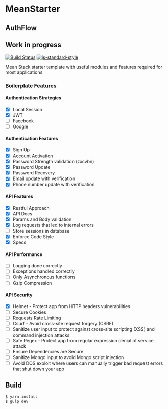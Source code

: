 # MeanStarter

## AuthFlow

## Work in progress

[![Build Status](https://travis-ci.org/Nucleus-Inc/MeanStarter.svg?branch=master)](https://travis-ci.org/Nucleus-Inc/MeanStarter)
[![js-standard-style](https://img.shields.io/badge/code%20style-standard-brightgreen.svg)](http://standardjs.com)

Mean Stack starter template with useful modules and features required for most applications

### Boilerplate Features

#### Authentication Strategies
- [x] Local Session
- [x] JWT
- [ ] Facebook
- [ ] Google

#### Authentication Features
- [x] Sign Up
- [x] Account Activation
- [x] Password Strength validation (zxcvbn)
- [x] Password Update
- [x] Password Recovery
- [x] Email update with verification
- [x] Phone number update with verification

#### API Features
- [x] Restful Approach
- [x] API Docs
- [x] Params and Body validation
- [x] Log requests that led to internal errors
- [ ] Store sessions in database
- [x] Enforce Code Style
- [x] Specs

#### API Performance
- [ ] Logging done correctly
- [ ] Exceptions handled correctly
- [ ] Only Asynchronous functions
- [ ] Gzip Compression

#### API Security
- [x] Helmet - Protect app from HTTP headers vulnerabilities
- [ ] Secure Cookies
- [ ] Requests Rate Limiting
- [ ] Csurf - Avoid cross-site request forgery (CSRF)
- [ ] Sanitize user input to protect against cross-site scripting (XSS) and command injection attacks
- [ ] Safe Regex - Protect app from regular expression denial of service attack
- [ ] Ensure Dependencies are Secure
- [ ] Sanitize Mongo input to avoid Mongo script injection
- [ ] Avoid DOS exploit where users can manually trigger bad request errors that shut down your app

## Build

```sh
$ yarn install
$ gulp dev
```

